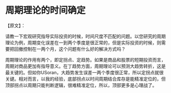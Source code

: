 # 周期理论的时间确定

【原文】：  

请教一下宏观研究指导实际投资的时候，时间尺度不匹配的问题。以您研究的周期理论为例，周期变化误差在一到两个季度是很正常的，但是实际投资的时候，则需要把回撤控制在一两个月，这个问题有什么好的解决方式吗？  

周期理论的作用有两个，即定拐点、定趋势。如果是商品和股票的短期投资而言，周期对商品更加有指导意义。在丁趋势方面，周期理论可以预测大趋势转折，这是最关键的。但如你USoran，大趋势发生误差一两个季度很正常，所以定拐点就很关键。相对而言，以我的经验，底部拐点以时间周期结合库存是能精准定位的，但顶部拐点以周期只能判断逻辑，很难精准定位，所以，顶部更多是心理战了。
